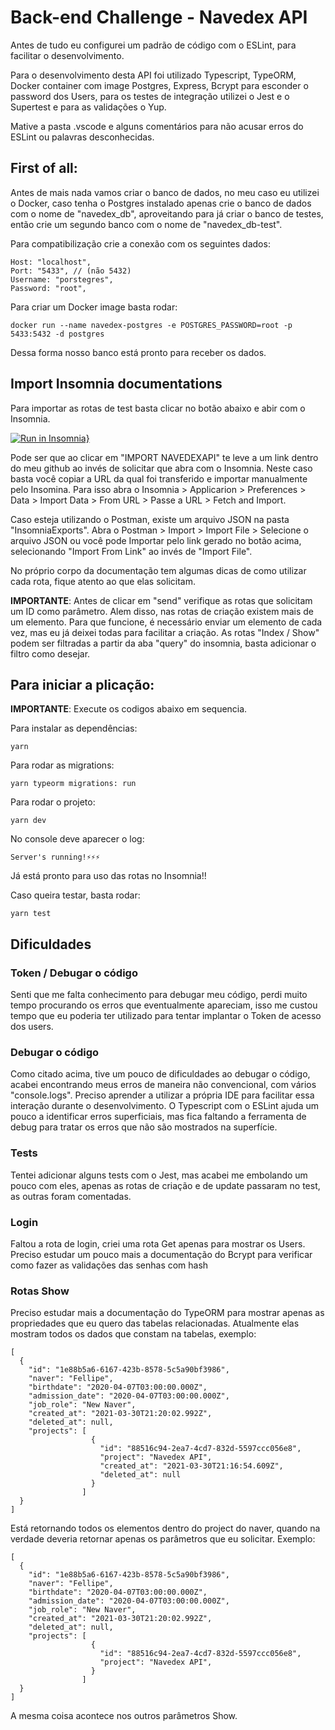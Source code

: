 
# Back-end Challenge - Navedex API
Antes de tudo eu configurei um padrão de código com o ESLint, para facilitar o desenvolvimento.

Para o desenvolvimento desta API foi utilizado Typescript, TypeORM, Docker container com image Postgres, Express, Bcrypt para esconder o password dos Users, para os testes de integração utilizei o Jest e o Supertest e para as validações o Yup.

Mative a pasta .vscode e alguns comentários para não acusar erros do ESLint ou palavras desconhecidas.


## First of all:
Antes de mais nada vamos criar o banco de dados, no meu caso eu utilizei o Docker, caso tenha o Postgres instalado apenas crie o banco de dados com o nome de "navedex_db", aproveitando para já criar o banco de testes, então crie um segundo banco com o nome de "navedex_db-test".

Para compatibilização crie a conexão com os seguintes dados:

    Host: "localhost",
    Port: "5433", // (não 5432)
    Username: "porstegres",
    Password: "root",


  Para criar um Docker image basta rodar:

    docker run --name navedex-postgres -e POSTGRES_PASSWORD=root -p 5433:5432 -d postgres

  Dessa forma nosso banco está pronto para receber os dados.

## Import Insomnia documentations

Para importar as rotas de test basta clicar no botão abaixo e abir com o Insomnia.

[![Run in Insomnia}](https://insomnia.rest/images/run.svg)](https://insomnia.rest/run/?label=NavedexAPI&uri=https%3A%2F%2Fraw.githubusercontent.com%2Ffellipehfa%2Fback-end-challenge_navedex-api%2Fmain%2FInsomniaExports%2FInsomnia_Documentations_NavedexAPI.json)

Pode ser que ao clicar em "IMPORT NAVEDEXAPI" te leve a um link dentro do meu github ao invés de solicitar que abra com o Insomnia. Neste caso basta você copiar a URL da qual foi transferido e importar manualmente pelo Insomina. Para isso abra o Insomnia > Applicarion > Preferences > Data > Import Data > From URL > Passe a URL > Fetch and Import.

Caso esteja utilizando o Postman, existe um arquivo JSON na pasta "InsomniaExports". Abra o Postman > Import > Import File > Selecione o arquivo JSON ou você pode Importar pelo link gerado no botão acima, selecionando "Import From Link" ao invés de "Import File".

No próprio corpo da documentação tem algumas dicas de como utilizar cada rota, fique atento ao que elas solicitam.

**IMPORTANTE**: Antes de clicar em "send" verifique as rotas que solicitam um ID  como parâmetro. Alem disso, nas rotas de criação existem mais de um elemento. Para que funcione,  é necessário enviar um elemento de cada vez, mas eu já deixei todas para facilitar a criação. As rotas "Index / Show" podem ser filtradas a partir da aba "query" do insomnia, basta adicionar o filtro como desejar.

## Para iniciar a plicação:

**IMPORTANTE**: Execute os codigos abaixo em sequencia.

Para instalar as dependências:

    yarn

Para rodar as migrations:

    yarn typeorm migrations: run

Para rodar o projeto:

    yarn dev

  No console deve aparecer o log:

    Server's running!⚡⚡⚡

Já está pronto para uso das rotas no Insomnia!!

Caso queira testar, basta rodar:

    yarn test

## Dificuldades

### Token / Debugar o código

Senti que me falta conhecimento para debugar meu código, perdi muito tempo procurando os erros que eventualmente apareciam, isso me custou tempo que eu poderia ter utilizado para tentar implantar o Token de acesso dos users.

### Debugar o código

Como citado acima, tive um pouco de dificuldades ao debugar o código, acabei encontrando meus erros de maneira não convencional, com vários "console.logs". Preciso aprender a utilizar a própria IDE para facilitar essa interação durante o desenvolvimento. O Typescript com o ESLint ajuda um pouco a identificar erros superficiais, mas fica faltando a ferramenta de debug para tratar os erros que não são mostrados na superfície.

### Tests

Tentei adicionar alguns tests com o Jest, mas acabei me embolando um pouco com eles, apenas as rotas de criação e de update passaram no test, as outras foram comentadas.

### Login

Faltou a rota de login, criei uma rota Get apenas para mostrar os Users. Preciso estudar um pouco mais a documentação do Bcrypt para verificar como fazer as validações das senhas com hash

### Rotas Show

Preciso estudar mais a documentação do TypeORM para mostrar apenas as propriedades que eu quero das tabelas relacionadas. Atualmente elas mostram todos os dados que constam na tabelas, exemplo:

    [
	  {
	    "id": "1e88b5a6-6167-423b-8578-5c5a90bf3986",
	    "naver": "Fellipe",
	    "birthdate": "2020-04-07T03:00:00.000Z",
	    "admission_date": "2020-04-07T03:00:00.000Z",
	    "job_role": "New Naver",
	    "created_at": "2021-03-30T21:20:02.992Z",
	    "deleted_at": null,
	    "projects": [
				      {
				        "id": "88516c94-2ea7-4cd7-832d-5597ccc056e8",
				        "project": "Navedex API",
				        "created_at": "2021-03-30T21:16:54.609Z",
				        "deleted_at": null
				      }
					]
	  }
	]

Está retornando todos os elementos dentro do project do naver, quando na verdade deveria retornar apenas os parâmetros que eu solicitar. Exemplo:

    [
	  {
	    "id": "1e88b5a6-6167-423b-8578-5c5a90bf3986",
	    "naver": "Fellipe",
	    "birthdate": "2020-04-07T03:00:00.000Z",
	    "admission_date": "2020-04-07T03:00:00.000Z",
	    "job_role": "New Naver",
	    "created_at": "2021-03-30T21:20:02.992Z",
	    "deleted_at": null,
	    "projects": [
				      {
				        "id": "88516c94-2ea7-4cd7-832d-5597ccc056e8",
				        "project": "Navedex API",
				      }
					]
	  }
	]
A mesma coisa acontece nos outros parâmetros Show.

